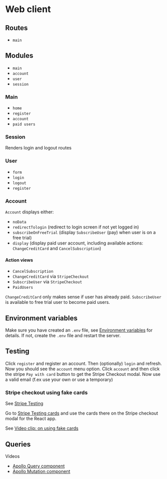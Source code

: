 # Web client

## Routes

- `main`

## Modules

- `main`
- `account`
- `user`
- `session`

### Main

- `home`
- `register`
- `account`
- `paid users`

### Session

Renders login and logout routes

### User

- `form`
- `login`
- `logout`
- `register`

### Account

`Account` displays either:

- `noData`
- `redirectTologin` (redirect to login screen if not yet logged in)
- `subscribeOnFreeTrial` (display `SubscribeUser` (pay) when user is on a free trial)
- `display` (display paid user account, including available actions: `ChangeCreditCard` and `CancelSubscription`)

#### Action views

- `CancelSubscription`
- `ChangeCreditCard` via `StripeCheckout`
- `SubscribeUser` via `StripeCheckout`
- `PaidUsers`

`ChangeCreditCard` only makes sense if user has already paid.
`SubscribeUser` is available to free trial user to become paid users.

## Environment variables

Make sure you have created an `.env` file, see [Environment variables](./Env-variables.md) for details. If not, create the `.env` file and restart the server.

## Testing

Click `register` and register an account. Then (optionally) `login` and refresh.
Now you should see the `account` menu option.
Click `account` and then click the stripe `Pay with card` button to get the Stripe Checkout modal. Now use a valid email (f.ex use your own or use a temporary)

### Stripe checkout using fake cards

See [Stripe Testing](https://stripe.com/docs/testing)

Go to [Stripe Testing cards](https://stripe.com/docs/testing#cards) and use the cards there on the Stripe checkout modal for the React app.

See [Video clip: on using fake cards](https://www.youtube.com/watch?v=Yr6HOyWUCgE&t=5m0s)

## Queries

Videos

- [Apollo Query component](https://www.youtube.com/watch?v=YHJ2CaS0vpM&feature=youtu.be)
- [Apollo Mutation component](https://www.youtube.com/watch?v=2SYa0F50Mb4)

